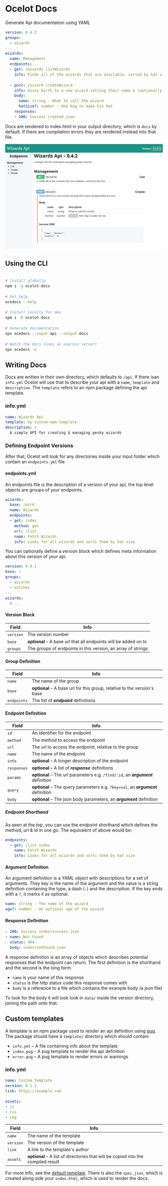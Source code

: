 # Ocelot Docs

Generate Api documentation using YAML

```yaml
version: 0.4.2
groups:
  - wizards
---
wizards:
  name: Management
  endpoints:
  - get: /wizards listWizards
    info: Finds all of the wizards that are available, sorted by hat size
    
  - post: /wizard createWizard
    info: Gives birth to a new wizard setting their name & (optionally) hat size
    body:
      name: string - What to call the wizard
      hatSize?: number - How big to make his hat
    responses:
    - 200: Success created.json
```

Docs are rendered to index.html in your output directory, which is `docs` by default. If there are compilation errors they are rendered instead into that file.

![Example Docs](assets/screenshot.png)

## Using the CLI

```bash

# Install globally
npm i -g ocelot-docs

# Get help
ocedocs --help

# Install locally for dev
npm i -D ocelot-docs

# Generate documentation
npx ocedocs --input api --output docs

# Watch the docs (uses an express server)
npx ocedocs -w

```

## Writing Docs

Docs are written in their own directory, which defaults to `/api`. If there isan `info.yml` Ocelot will use that to describe your api with a `name`, `template` and `description`. The `template` refers to an npm package defining the api template.

### info.yml

```yaml
name: Wizards Api
template: my-custom-npm-template
description: >
  A simple API for creating & managing pesky wizards
```

### Defining Endpoint Versions

After that, Ocelot will look for any directories inside your input folder which contain an `endpoints.yml` file.

#### endpoints.yml

An endpoints file is the description of a version of your api, the top level objects are groups of your endpoints.

```yaml
wizards:
  base: /wzrd
  name: Wizards
  endpoints:
  - get: index
    method: get
    url: /list
    name: Fetch Wizards
    info: Looks for all wizards and sorts them by hat size
```

You can optionally define a version block which defines meta information about this version of your api.

```yaml
version: 0.0.1
base: /
groups:
  - wizards
  - witches
---
wizards:
  # ...
```

#### Version Block

| Field      | Info |
| ---------- | ---- |
| `version`  | The version number |
| `base`     | **optional** – A base url that all endpoints will be added on to |
| `groups`   | The groups of endpoints in this version, an array of strings |

#### Group Definition

| Field       | Info |
| ----------- | ---- |
| `name`      | The name of the group |
| `base`      | **optional** – A base url for this group, relative to the version's base |
| `endpoints` | The list of ***endpoint*** definitions |

#### Endpoint Definition

| Field       | Info |
| ----------- | ---- |
| `id`        | An identifier for the endpoint |
| `method`    | The method to access the endpoint |
| `url`       | The url to access the endpoint, relative to the group |
| `name`      | The name of the endpoint |
| `info`      | **optional** – A longer description of the endpoint |
| `responses` | **optional** – A list of ***response*** definitions |
| `params`    | **optional** – The url parameters e.g. `/find/:id`, an ***argument*** definition |
| `query`     | **optional** – The query parameters e.g. `?key=val`, an ***argument*** definition |
| `body`      | **optional** – The json body parameters, an ***argument*** definition |

##### Endpoint Shorthand

As seen at the top, you can use the endpoint shorthand which defines the method, url & id in one go. The equivalent of above would be:

``` yaml
endpoints:
  - get: /list index
    name: Fetch Wizards
    info: Looks for all wizards and sorts them by hat size
```

#### Argument Definition

An argument definition is a YAML object with descriptions for a set of arguments. They key is the name of the argument and the value is a string definition containing the type, a dash (`-`) and the description. If the key ends with a `?`, it marks it as optional.

```yaml
name: string - The name of the wizard
age?: number - An optional age of the wizard
```

#### Response Definition

```yaml
- 200: Success index/success.json
- name: Not Found
  status: 404
  body: index/notFound.json
```

A response definition is an array of objects which describes potential responses that the endpoint can return. The first definition is the shorthand and the second is the long form.

* `name` is your name of this response
* `status` is the http status code this response comes with
* `body` is a reference to a file which contains the example body (a json file)

To look for the body it will look look in `data/` inside the version directory, joining the path onto that.


## Custom templates

A template is an npm package used to render an api definition using [pug](https://pugjs.org/). The package should have a `template/` directory which should contain:

* `info.yml` – A file containing info about the template
* `index.pug` – A pug template to render the api definition
* `error.pug` – A pug template to render errors or warnings

### info.yml

```yaml
name: Custom Template
version: 0.1.2
link: https://example.com

assets:
- js
- css
- img
```

| Field     | Info |
| --------- | ---- |
| `name`    | The name of the template |
| `version` | The version of the template |
| `link`    | A link to the template's author |
| `assets`  | **optional** – A list of directories that will be copied into the compiled result |

For more info, see the [default template](https://github.com/robb-j/ocelot-template). There is also the `spec.json`, which is created along side your `index.html`, which is used to render the docs.
